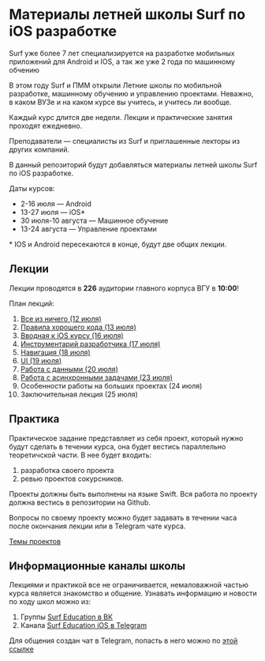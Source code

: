 # Материалы летней школы Surf по iOS разработке

Surf уже более 7 лет специализируется на разработке мобильных приложений для Android и IOS, а так же уже 2 года по машинному обчению

В этом году Surf и ПММ открыли Летние школы по мобильной разработке, машинному обучению и управлению проектами. Неважно, в каком ВУЗе и на каком курсе вы учитесь, и учитесь ли вообще. 

Каждый курс длится две недели. Лекции и практические занятия проходят ежедневно. 

Преподаватели — специалисты из Surf и приглашенные лекторы из других компаний. 

В данный репозиторий будут добавляться материалы летней школы Surf по iOS разработке.

Даты курсов:
- 2-16 июля — Android 
- 13-27 июля — iOS* 
- 30 июля-10 августа — Машинное обучение 
- 13-24 августа — Управление проектами

\* IOS и Android пересекаются в конце, будут две общих лекции.

## Лекции

Лекции проводятся в **226** аудитории главного корпуса ВГУ в **10:00**!

План лекций:

1. [Все из ничего (12 июля)](https://docs.google.com/presentation/d/1ixmdVi3aLeW1rIzS3tbQdVx_vVTbZdeDAlW83l6wPo4/edit)
2. [Правила хорошего кода (13 июля)](https://github.com/surfstudio/iOSSummerSchool2018/blob/master/Лекция%20О2.%20Правила%20хорошего%20кода/README.md)
3. [Вводная к iOS курсу (16 июля)](https://github.com/surfstudio/iOSSummerSchool2018/blob/master/Лекция%201.%20Введение%20в%20iOS%20разработку/README.md)
4. [Инструментарий разработчика (17 июля)](https://github.com/surfstudio/iOSSummerSchool2018/blob/master/Лекция%202.%20Инструментарий%20разработчика/README.md)
5. [Навигация (18 июля)](https://github.com/surfstudio/iOSSummerSchool2018/blob/master/Лекция%203.%20Навигация/README.md)
6. [UI (19 июля)](https://github.com/surfstudio/iOSSummerSchool2018/blob/master/Лекция%204.%UI/README.md)
7. [Работа с данными (20 июля)](https://github.com/surfstudio/iOSSummerSchool2018/blob/master/Лекция%205.%20Работа%20с%20данными/README.md)
8. [Работа с асинхронными задачами (23 июля)](https://github.com/surfstudio/iOSSummerSchool2018/blob/master/Лекция%206.%20Работа%20с%20асинхронными%20задачами/README.md)
9. Особенности работы на больших проектах (24 июля)
10. Заключительная лекция (25 июля)

## Практика

Практическое задание представляет из себя проект, который нужно будут сделать в течении курса, она будет вестись параллельно теоретичской части. В нее будет входить:

1. разработка своего проекта
2. ревью проектов сокурсников.

Проекты должны быть выполнены на языке Swift. Вся работа по проекту должна вестись в репозитории на Github.

Вопросы по своему проекту можно будет задавать в течении часа после окончания лекции или в Telegram чате курса.

[Темы проектов](Practice.md)

## Информационные каналы школы

Лекциями и практикой все не ограничивается, немаловажной частью курса является знакомство и общение.
Узнавать информацию и новости по ходу школ можно из:

1. Группы [Surf Education в ВК](https://vk.com/surf_education)
2. Канала [Surf Education iOS в Telegram](https://t.me/surfeduios)

Для общения создан чат в Telegram, попасть в него можно по [этой ссылке](https://t.me/joinchat/ExB7NBB10IllpaWkR5zgqQ)

